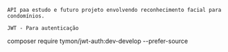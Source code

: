     API paa estudo e futuro projeto envolvendo reconhecimento facial para condomínios.

    JWT - Para autenticação
    
composer require tymon/jwt-auth:dev-develop --prefer-source


